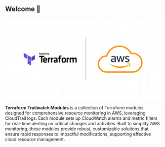 ## Welcome 👋

![banner](https://raw.githubusercontent.com/terraform-aws-monitoring-modules/art/refs/heads/main/terraform-aws-banner.jpg)

**Terraform Trailwatch Modules** is a collection of Terraform modules designed for comprehensive resource monitoring in AWS, leveraging CloudTrail logs. Each module sets up CloudWatch alarms and metric filters for real-time alerting on critical changes and activities. Built to simplify AWS monitoring, these modules provide robust, customizable solutions that ensure rapid responses to impactful modifications, supporting effective cloud resource management.
